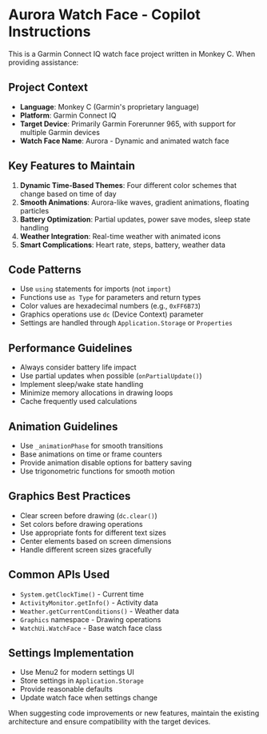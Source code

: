 <!-- Use this file to provide workspace-specific custom instructions to Copilot. For more details, visit https://code.visualstudio.com/docs/copilot/copilot-customization#_use-a-githubcopilotinstructionsmd-file -->

# Aurora Watch Face - Copilot Instructions

This is a Garmin Connect IQ watch face project written in Monkey C. When providing assistance:

## Project Context
- **Language**: Monkey C (Garmin's proprietary language)
- **Platform**: Garmin Connect IQ
- **Target Device**: Primarily Garmin Forerunner 965, with support for multiple Garmin devices
- **Watch Face Name**: Aurora - Dynamic and animated watch face

## Key Features to Maintain
1. **Dynamic Time-Based Themes**: Four different color schemes that change based on time of day
2. **Smooth Animations**: Aurora-like waves, gradient animations, floating particles
3. **Battery Optimization**: Partial updates, power save modes, sleep state handling
4. **Weather Integration**: Real-time weather with animated icons
5. **Smart Complications**: Heart rate, steps, battery, weather data

## Code Patterns
- Use `using` statements for imports (not `import`)
- Functions use `as Type` for parameters and return types
- Color values are hexadecimal numbers (e.g., `0xFF6B73`)
- Graphics operations use `dc` (Device Context) parameter
- Settings are handled through `Application.Storage` or `Properties`

## Performance Guidelines
- Always consider battery life impact
- Use partial updates when possible (`onPartialUpdate()`)
- Implement sleep/wake state handling
- Minimize memory allocations in drawing loops
- Cache frequently used calculations

## Animation Guidelines
- Use `_animationPhase` for smooth transitions
- Base animations on time or frame counters
- Provide animation disable options for battery saving
- Use trigonometric functions for smooth motion

## Graphics Best Practices
- Clear screen before drawing (`dc.clear()`)
- Set colors before drawing operations
- Use appropriate fonts for different text sizes
- Center elements based on screen dimensions
- Handle different screen sizes gracefully

## Common APIs Used
- `System.getClockTime()` - Current time
- `ActivityMonitor.getInfo()` - Activity data
- `Weather.getCurrentConditions()` - Weather data
- `Graphics` namespace - Drawing operations
- `WatchUi.WatchFace` - Base watch face class

## Settings Implementation
- Use Menu2 for modern settings UI
- Store settings in `Application.Storage`
- Provide reasonable defaults
- Update watch face when settings change

When suggesting code improvements or new features, maintain the existing architecture and ensure compatibility with the target devices.
